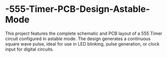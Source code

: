 # -555-Timer-PCB-Design-Astable-Mode
This project features the complete schematic and PCB layout of a 555 Timer circuit configured in astable mode. The design generates a continuous square wave pulse, ideal for use in LED blinking, pulse generation, or clock input for digital circuits.
